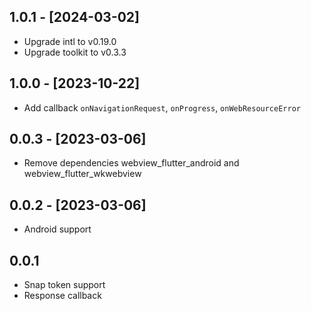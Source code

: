 ## 1.0.1 - [2024-03-02]

* Upgrade intl to v0.19.0
* Upgrade toolkit to v0.3.3

## 1.0.0 - [2023-10-22]

* Add callback `onNavigationRequest`, `onProgress`, `onWebResourceError`

## 0.0.3 - [2023-03-06]

* Remove dependencies webview_flutter_android and webview_flutter_wkwebview

## 0.0.2 - [2023-03-06]

* Android support

## 0.0.1

* Snap token support
* Response callback
